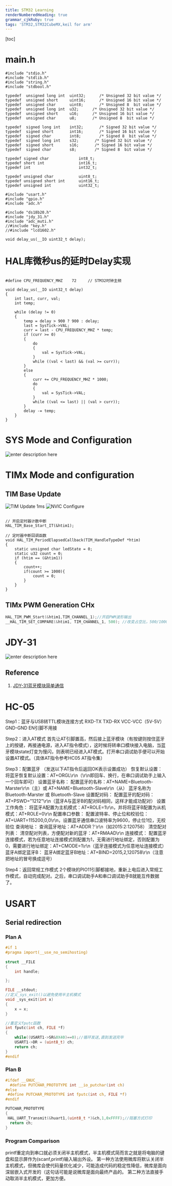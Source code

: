 ```yaml
---
title: STM32 Learning
renderNumberedHeading: true
grammar_cjkRuby: true
tags: 'STM32,STM32CubeMX,keil for arm'
---
```

[toc]
# main.h
``` c?linenums
#include "stdio.h"
#include "stdlib.h"
#include "string.h"
#include "stdbool.h"

typedef  unsigned long int  uint32;      /* Unsigned 32 bit value */  
typedef  unsigned short     uint16;      /* Unsigned 16 bit value */  
typedef  unsigned char      uint8;       /* Unsigned 8  bit value */ 
typedef  unsigned long int  u32;      /* Unsigned 32 bit value */  
typedef  unsigned short     u16;      /* Unsigned 16 bit value */  
typedef  unsigned char      u8;       /* Unsigned 8  bit value */ 

typedef  signed long int    int32;       /* Signed 32 bit value */  
typedef  signed short       int16;       /* Signed 16 bit value */  
typedef  signed char        int8;        /* Signed 8  bit value */  
typedef  signed long int    s32;       /* Signed 32 bit value */  
typedef  signed short       s16;       /* Signed 16 bit value */  
typedef  signed char        s8;        /* Signed 8  bit value */  

typedef signed char             int8_t; 
typedef short int               int16_t;
typedef int                     int32_t;

typedef unsigned char           uint8_t;
typedef unsigned short int      uint16_t;
typedef unsigned int            uint32_t;

#include "usart.h"
#include "gpio.h"
#include "adc.h"

#include "ds18b20.h"
#include "jdy_31.h"
#include "adc_muti.h"
//#include "key.h"
//#include "lcd1602.h"

void delay_us(__IO uint32_t delay);

```

# HAL库微秒us的延时Delay实现

``` c?linenums

#define CPU_FREQUENCY_MHZ    72		// STM32时钟主频

void delay_us(__IO uint32_t delay)
{
    int last, curr, val;
    int temp;

    while (delay != 0)
    {
        temp = delay > 900 ? 900 : delay;
        last = SysTick->VAL;
        curr = last - CPU_FREQUENCY_MHZ * temp;
        if (curr >= 0)
        {
            do
            {
                val = SysTick->VAL;
            }
            while ((val < last) && (val >= curr));
        }
        else
        {
            curr += CPU_FREQUENCY_MHZ * 1000;
            do
            {
                val = SysTick->VAL;
            }
            while ((val <= last) || (val > curr));
        }
        delay -= temp;
    }
}

```

# SYS Mode and Configuration
![enter description here](./images/1647493843556.png)

# TIMx Mode and configuration
## TIM Base Update

![TIM Update 1ms](./images/1649838119996.png)
![NVIC Configure](./images/1649838145174.png)

``` c?linenums

// 开启定时器计数中断
HAL_TIM_Base_Start_IT(&htim1);

// 定时器中断回调函数 
void HAL_TIM_PeriodElapsedCallback(TIM_HandleTypeDef *htim)
{
	static unsigned char ledState = 0;
	static u32 count = 0;
	if (htim == (&htim1))
	{
		count++;
		if(count >= 1000){
			count = 0;
		}
	}
}
```

## TIMx PWM Generation CHx

``` c
HAL_TIM_PWM_Start(&htim1,TIM_CHANNEL_1);//开启PWM波形输出
__HAL_TIM_SET_COMPARE(&htim1, TIM_CHANNEL_1, 500); //改变占空比，500/1000=50%
```
# JDY-31

![enter description here](./images/1647953581837.png)

## Reference
1. [JDY-31蓝牙模块简单通信](https://blog.csdn.net/weixin_51690423/article/details/122690945?ops_request_misc=%257B%2522request%255Fid%2522%253A%2522164795114516780271517968%2522%252C%2522scm%2522%253A%252220140713.130102334.pc%255Fall.%2522%257D&request_id=164795114516780271517968&biz_id=0&utm_medium=distribute.pc_search_result.none-task-blog-2~all~first_rank_ecpm_v1~rank_v31_ecpm_bkp-4-122690945.142^v3^pc_search_quality_down,143^v4^control&utm_term=jdy-31+stm32&spm=1018.2226.3001.4187)

# HC-05
Step1：蓝牙与USB转TTL模块连接方式
RXD-TX
TXD-RX
VCC-VCC（5V-5V）
GND-GND
EN引脚不用接

Step2：进入AT模式
首先让AT引脚置高，然后接上蓝牙模块（有按键则按住蓝牙上的按键，再接通电源，进入AT指令模式），这时候将转串口模块接入电脑，当蓝牙模块state灯变为慢闪，则表明已经进入AT模式。打开串口调试助手便可以开始设置AT模式。（具体AT指令参考HC05 AT指令集）

Step3：配置蓝牙 （发送以下AT指令后返回OK表示设置成功）
恢复默认设置：
将蓝牙恢复默认设置：AT+ORGL\r\n（\r\n即回车、换行，在串口调试助手上输入一个回车即可）
设置蓝牙名称：
配置蓝牙的名称：AT+NAME=Bluetooth-Marster\r\n（主）或 AT+NAME=Bluetooth-Slave\r\n（从） 蓝牙名称为Bluetooth-Marster 或 Bluetooth-Slave
设置配对码：
配置蓝牙的配对码：AT+PSWD="1212"\r\n（蓝牙A与蓝牙B的配对码相同，这样才能成功配对）
设置工作角色：
将蓝牙A配置为主机模式：AT+ROLE=1\r\n，并将将蓝牙B配置为从机模式：AT+ROLE=0\r\n
配置串口参数：
配置波特率、停止位和校验位：AT+UART=115200,0,0\r\n，设置蓝牙通信串口波特率为9600，停止位1位，无校验位
查询地址：
查询蓝牙地址：AT+ADDR？\r\n（如2015:2:120758）
清空配对列表：
清空配对列表，方便配对新的蓝牙：AT+RMAAD\r\n
连接模式：
配置蓝牙连接模式，若为任意地址连接模式则配置为1，无需进行地址绑定，否则配置为0，需要进行地址绑定：AT+CMODE=1\r\n（蓝牙连接模式为任意地址连接模式）
蓝牙A绑定蓝牙B：
蓝牙A绑定蓝牙B地址：AT+BIND=2015,2,120758\r\n（注意把地址的冒号换成逗号）

Step4：返回常规工作模式
2个模块的PIO11引脚都接地，重新上电后进入常规工作模式，自动完成配对。之后，串口调试助手A和串口调试助手B就能互传数据了。

# USART
## Serial redirection
### Plan A
``` c
#if 1
#pragma import(__use_no_semihosting)             
                
struct __FILE 
{ 
	int handle; 

}; 

FILE __stdout;       
//定义_sys_exit()以避免使用半主机模式    
void _sys_exit(int x) 
{ 
	x = x; 
} 

//重定义fputc函数 
int fputc(int ch, FILE *f)
{      
	while((USART1->SR&0X40)==0);//循环发送,直到发送完毕   
    USART1->DR = (uint8_t) ch;      
	return ch;
}
#endif     


```

### Plan B

``` c
#ifdef __GNUC__
  #define PUTCHAR_PROTOTYPE int __io_putchar(int ch)
#else
 #define PUTCHAR_PROTOTYPE int fputc(int ch, FILE *f)
#endif

PUTCHAR_PROTOTYPE
{
 HAL_UART_Transmit(&huart1,(uint8_t *)&ch,1,0xFFFF);//阻塞方式打印
  return ch;
}
```

### Program Comparison
printf重定向到串口就必须关闭半主机模式，半主机模式简而言之就是将电脑的键盘和显示屏作为(scanf,printf)输入输出外设。
第一种方法使用微库将默认关闭半主机模式，但微库会使代码量优化减少，可能造成代码的稳定性降低，微库是面向深层嵌入式开发的（这句话可能是说微库是面向最终产品的。
第二种方法直接手动取消半主机模式，更加方便。